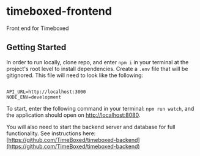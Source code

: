 # timeboxed-frontend

Front end for Timeboxed

## Getting Started

In order to run locally, clone repo, and enter ```npm i``` in your terminal at the project's root level to install dependencies. Create a ```.env``` file that will be gitignored. This file will need to look like the following:

``` env

API_URL=http://localhost:3000
NODE_ENV=development

```

To start, enter the following command in your terminal: ```npm run watch```, and the application should open on [http://localhost:8080](http://localhost:8080).

You will also need to start the backend server and database for full functionality. See instructions here: [https://github.com/TimeBoxed/timeboxed-backend](https://github.com/TimeBoxed/timeboxed-backend)